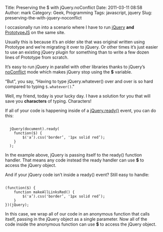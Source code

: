 Title: Preserving the $ with jQuery.noConflict
Date: 2011-03-11 08:58
Author: mark
Category: Geek, Programming
Tags: javascript, jquery
Slug: preserving-the-with-jquery-noconflict

I occasionally run into a scenario where I have to run [jQuery][]
**and** [PrototypeJS][] on the same site.

Usually this is because it’s an older site that was original written
using Prototype and we’re migrating it over to jQuery. Or other times
it’s just easier to use an existing jQuery plugin for something than to
write a few dozen lines of Prototype from scratch.

It’s easy to run jQuery in parallel with other libraries thanks to
jQuery’s [noConflict][] mode which makes jQuery stop using the **$**
variable.

“But", you say, “Having to type jQuery.whatever() over and over is so
hard compared to typing <code>$.whatever()</code>."

Well, my friend, today is your lucky day. I have a solution for you that
will save you **characters** of typing. Characters!

If all of your code is happening inside of a [jQuery.ready()][] event,
you can do this:

<code>
  jQuery(document).ready(
    function($) {
        $('a’).css('border’, '1px solid red’);
    }
  );
</code>


In the example above, jQuery is passing itself to the ready() function
handler. That means any code instead the ready handler can use **$** to
access the jQuery object.

And if your jQuery code isn’t inside a ready() event? Still easy to
handle:

<code>
(function($) {  
    function makeAllLinksRed() {
        $('a’).css('border’, '1px solid red’);
    }
})(jQuery);
</code>

In this case, we wrap all of our code in an anonymous function that
calls itself, passing in the jQuery object as a single parameter. Now
all of the code inside the anonymous function can use **$** to access
the jQuery object.

  [jQuery]: https://jquery.com/
  [PrototypeJS]: https://www.prototypejs.org/
  [noConflict]: https://api.jquery.com/jQuery.noConflict/
  [jQuery.ready()]: https://api.jquery.com/ready/
